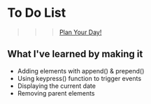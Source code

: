 # To Do List

>>> [Plan Your Day!](https://makeyka.github.io/ToDoList/)


## What I've learned by making it

<ul>
   <li>Adding elements with append() & prepend()</li>
  <li>Using keypress() function to trigger events</li>
  <li>Displaying the current date</li>
  <li>Removing parent elements</li>
</ul>
